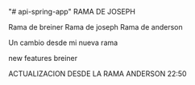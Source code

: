 "# api-spring-app" 
RAMA DE JOSEPH 

Rama de breiner
Rama de joseph
Rama de anderson

Un cambio desde mi nueva rama

new features breiner

ACTUALIZACION DESDE LA RAMA ANDERSON 22:50

